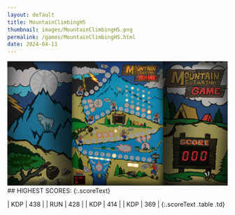 ```yaml
---
layout: default
title: MountainClimbingHS
thumbnail: images/MountainClimbingHS.png
permalink: /games/MountainClimbingHS.html
date: 2024-04-11
---
```


<img src="../images/MountainClimbingHS.png" class="gameThumbnail img-fluid mx-auto align-middle">
## HIGHEST SCORES:
{:.scoreText}

| KDP | 438 | 
| RUN | 428 | 
| KDP | 414 | 
| KDP | 369 | 
{:.scoreText .table .td}
